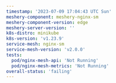 ```yaml
---
timestamp: '2023-07-09 17:04:43 UTC Sun'
meshery-component: meshery-nginx-sm
meshery-component-version: edge
meshery-server-version: ''
k8s-distro: minikube
k8s-version: 'v1.23.9'
service-mesh: nginx-sm
service-mesh-version: 'v2.0.0'
tests:
  pod/nginx-mesh-api: 'Not Running'
  pod/nginx-mesh-metrics: 'Not Running'
overall-status: 'failing'
---
```

